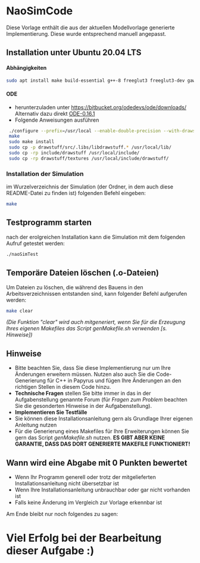 # NaoSimCode

Diese Vorlage enthält die aus der aktuellen Modellvorlage generierte
Implementierung. Diese wurde entsprechend manuell angepasst.

## Installation unter Ubuntu 20.04 LTS 

#### Abhängigkeiten

```bash
sudo apt install make build-essential g++-8 freeglut3 freeglut3-dev gawk xorg pkgconf 
```

#### ODE
 - herunterzuladen unter https://bitbucket.org/odedevs/ode/downloads/  
 Alternativ dazu direkt [ODE-0.16.1](https://bitbucket.org/odedevs/ode/downloads/ode-0.16.1.tar.gz) 
 - Folgende Anweisungen ausführen  
 ```bash  
  ./configure --prefix=/usr/local --enable-double-precision --with-drawstuff=X11 --with-demos CFLAGS='-O2 -fPIC -g' CXXFLAGS='-O2 -g -FPIC'  
  make  
  sudo make install  
  sudo cp -p drawstuff/src/.libs/libdrawstuff.* /usr/local/lib/  
  sudo cp -rp include/drawstuff /usr/local/include/  
  sudo cp -rp drawstuff/textures /usr/local/include/drawstuff/
  ```

### Installation der Simulation
im Wurzelverzeichnis der Simulation (der Ordner, in dem auch diese README-Datei zu finden ist) folgenden Befehl eingeben:
```bash
make
```

## Testprogramm starten
nach der erolgreichen Installation kann die Simulation mit dem folgenden Aufruf getestet werden:
```bash
./naoSimTest
```

## Temporäre Dateien löschen (.o-Dateien)
Um Dateien zu löschen, die während des Bauens in den Arbeitsverzeichnissen entstanden sind, kann folgender Befehl aufgerufen werden:
```bash
make clear
```
_(Die Funktion "clear" wird auch mitgeneriert, wenn Sie für die Erzeugung Ihres eigenen Makefiles das Script genMakefile.sh verwenden [s. Hinweise])_
## Hinweise

- Bitte beachten Sie, dass Sie diese Implementierung nur um Ihre Änderungen erweitern müssen. Nutzen also auch Sie die Code-Generierung für C++ in Papyrus und fügen Ihre Änderungen an den richtigen Stellen in diesem Code hinzu.
- **Technische Fragen** stellen Sie bitte immer in das in der Aufgabenstellung genannte Forum (für _Fragen zum Problem_ beachten Sie die gesonderten Hinweise in der Aufgabenstellung).
- **Implementieren Sie Testfälle**
- Sie können diese Installationsanleitung gern als Grundlage Ihrer eigenen Anleitung nutzen
- Für die Generierung eines Makefiles für Ihre Erweiterungen können Sie gern das Script _genMakefile.sh_ nutzen. **ES GIBT ABER KEINE GARANTIE, DASS DAS DORT GENERIERTE MAKEFILE FUNKTIONIERT!**

## Wann wird eine Abgabe mit **0 Punkten** bewertet
- Wenn Ihr Programm generell oder trotz der mitgelieferten Installationsanleitung nicht übersetzbar ist
- Wenn Ihre Installationsanleitung unbrauchbar oder gar nicht vorhanden ist
- Falls keine Änderung im Vergleich zur Vorlage erkennbar ist


Am Ende bleibt nur noch folgendes zu sagen:
# Viel Erfolg bei der Bearbeitung dieser Aufgabe :)
